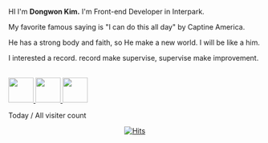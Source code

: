 HI I'm <b>Dongwon Kim.</b> I'm Front-end Developer in Interpark.

My favorite famous saying is "I can do this all day" by Captine America.

He has a strong body and faith, so He make a new world. I will be like a him.

I interested a record. record make supervise, supervise make improvement.

<br>

<div>
  <a href="https://dwblog.netlify.com/" target="_blank">
    <img src="https://image.flaticon.com/icons/png/128/609/609803.png" style="height: 50px;">
  </a>
  <a href="https://github.com/gimdongwon" target="_blank">
    <img src="https://image.flaticon.com/icons/png/128/270/270798.png" style="height:50px;">
  </a>
  <a href="https://medium.com/@ehddnjs8989" target="_blank">
    <img src="https://image.flaticon.com/icons/png/128/2504/2504925.png" style="height:50px;">
  </a>
</div>

Today / All visiter count

<div align=center>

[![Hits](https://hits.seeyoufarm.com/api/count/incr/badge.svg?url=https%3A%2F%2Fgithub.com%2Fgimdongwon&count_bg=%2379C83D&title_bg=%23555555&icon=&icon_color=%23E7E7E7&title=hits&edge_flat=false)](https://hits.seeyoufarm.com)

</div>

